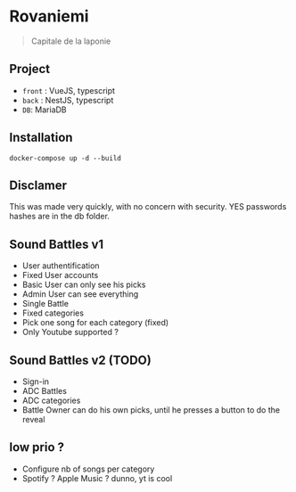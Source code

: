 # Rovaniemi

> Capitale de la laponie

## Project

- `front` : VueJS, typescript
- `back` : NestJS, typescript
- `DB`: MariaDB

## Installation

```shell
docker-compose up -d --build
```

## Disclamer

This was made very quickly, with no concern with security. YES passwords hashes are in the db folder.

## Sound Battles v1

- User authentification 
- Fixed User accounts
- Basic User can only see his picks
- Admin User can see everything
- Single Battle
- Fixed categories
- Pick one song for each category (fixed)
- Only Youtube supported ?

## Sound Battles v2 (TODO)

- Sign-in
- ADC Battles
- ADC categories
- Battle Owner can do his own picks, until he presses a button to do the reveal

## low prio ?
- Configure nb of songs per category
- Spotify ? Apple Music ? dunno, yt is cool

